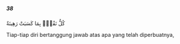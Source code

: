 ##### 38

<span class="ayah">كُلُّ نَفْسٍۭ بِمَا كَسَبَتْ رَهِينَةٌ</span>

<span class="ayah_translation">Tiap-tiap diri bertanggung jawab atas apa yang telah diperbuatnya,</span>
